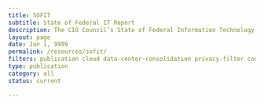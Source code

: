 ```yaml
---
title: SOFIT
subtitle: State of Federal IT Report
description: The CIO Council’s State of Federal Information Technology (SOFIT) report frames the federal IT landscape during the transition to the new administration in 2017. It also highlights recommendations to improve Federal IT.
layout: page
date: Jan 1, 9999
permalink: /resources/sofit/
filters: publication cloud data-center-consolidation privacy-filter council-operations cybersecurity accessibility shared-services fitara modernization it-spending current
type: publication
category: all
status: current

---
```

<!--Unlike other resource cards, this card lands on a cio.gov page, which lives under the page folder-->
